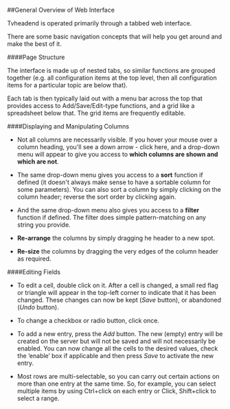 ##General Overview of Web Interface

Tvheadend is operated primarily through a tabbed web interface. 

There are some basic navigation concepts that will help you get around and
make the best of it.

####Page Structure

The interface is made up of nested tabs, so similar functions are grouped
together (e.g. all configuration items at the top level, then all configuration
items for a particular topic are below that).

Each tab is then typically laid out with a menu bar across the top that
provides access to Add/Save/Edit-type functions, and a grid like a spreadsheet
below that. The grid items are frequently editable.

####Displaying and Manipulating Columns

* Not all columns are necessarily visible. If you hover your mouse over a
  column heading, you'll see a down arrow - click here, and a drop-down menu
  will appear to give you access to **which columns are shown and which are not**.
  
* The same drop-down menu gives you access to a **sort** function if defined
  (it doesn't always make sense to have a sortable column for some parameters).
  You can also sort a column by simply clicking on the column header; reverse
  the sort order by clicking again.

* And the same drop-down menu also gives you access to a **filter** function
  if defined. The filter does simple pattern-matching on any string you
  provide.
  
* **Re-arrange** the columns by simply dragging he header to a new spot.

* **Re-size** the columns by dragging the very edges of the column header as
  required. 

####Editing Fields

* To edit a cell, double click on it. After a cell is changed, a small red
  flag or triangle will appear in the top-left corner to indicate that it
  has been changed. These changes can now be kept (*Save* button), or
  abandoned (*Undo* button).
  
* To change a checkbox or radio button, click once.

* To add a new entry, press the *Add* button. The new (empty) entry will
  be created on the server but will not be saved and will not necessarily
  be enabled. You can now change all the cells to the desired values, check
  the ‘enable’ box if applicable and then press *Save* to activate the new
  entry.

* Most rows are multi-selectable, so you can carry out certain actions on
  more than one entry at the same time. So, for example, you can select
  multiple items by using <keyboard>Ctrl+click</keyboard> on each
  entry or <keyboard>Click, Shift+click</keyboard> to select a range.
